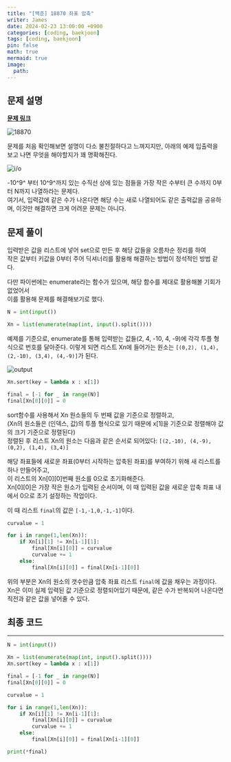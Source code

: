 ```yaml
---
title: "[백준] 18870 좌표 압축"
writer: James
date: 2024-02-23 13:00:00 +0900
categories: [coding, baekjoon]
tags: [coding, baekjoon]
pin: false
math: true
mermaid: true
image:
  path:
---
```


## 문제 설명

<b>[문제 링크](https://www.acmicpc.net/problem/18870)</b>

![18870](https://janam.notion.site/image/https%3A%2F%2Fprod-files-secure.s3.us-west-2.amazonaws.com%2Fd6bf389f-51e5-4356-b4a7-6b4bd35c1d89%2F20346cbd-de27-4b06-a942-8ffc9e790ff3%2FUntitled.png?table=block&id=906abbc2-50c4-4cd2-afee-7add4cff0954&spaceId=d6bf389f-51e5-4356-b4a7-6b4bd35c1d89&width=2000&userId=&cache=v2)

문제를 처음 확인해보면 설명이 다소 불친절하다고 느껴지지만, 아래의 예제 입출력을 보고 나면 무엇을 해야할지가 꽤 명확해진다.

![i/o](https://janam.notion.site/image/https%3A%2F%2Fprod-files-secure.s3.us-west-2.amazonaws.com%2Fd6bf389f-51e5-4356-b4a7-6b4bd35c1d89%2Ff0f6f4c4-61e7-43cd-b083-e532ff5fbc07%2FUntitled.png?table=block&id=4cfc2932-09b3-4c79-a17e-826c36037fdb&spaceId=d6bf389f-51e5-4356-b4a7-6b4bd35c1d89&width=2000&userId=&cache=v2)

-10^9^ 부터 10^9^까지 있는 수직선 상에 있는 점들을 가장 작은 수부터 큰 수까지 0부터 N까지 나열하라는 문제다.  
여기서, 입력값에 같은 수가 나온다면 해당 수는 새로 나열되어도 같은 출력값을 공유하며, 이것만 해결하면 크게 어려운 문제는 아니다.

## 문제 풀이

입력받은 값을 리스트에 넣어 set으로 만든 후 해당 값들을 오름차순 정리를 하여  
작은 값부터 키값을 0부터 주어 딕셔너리를 활용해 해결하는 방법이 정석적인 방법 같다.

다만 파이썬에는 enumerate라는 함수가 있으며, 해당 함수를 제대로 활용해볼 기회가 없었어서  
이를 활용해 문제를 해결해보기로 했다.

```python
N = int(input())

Xn = list(enumerate(map(int, input().split())))
```

예제를 기준으로, enumerate를 통해 입력받는 값들(2, 4, -10, 4, -9)에 각각 투플 형식으로 번호를 달아준다.
이렇게 되면 리스트 Xn에 들어가는 원소는 `[(0,2), (1,4), (2,-10), (3,4), (4,-9)]`가 된다.

![output](https://janam.notion.site/image/https%3A%2F%2Fprod-files-secure.s3.us-west-2.amazonaws.com%2Fd6bf389f-51e5-4356-b4a7-6b4bd35c1d89%2Fc6a42162-0a11-495d-9e0a-3de657fdec1d%2FUntitled.png?table=block&id=73885a55-e17f-4e1d-bcf6-bc8f32e52adb&spaceId=d6bf389f-51e5-4356-b4a7-6b4bd35c1d89&width=500&userId=&cache=v2")

```python
Xn.sort(key = lambda x : x[1])

final = [-1 for _ in range(N)]
final[Xn[0][0]] = 0
```

sort함수를 사용해서 Xn 원소들의 두 번째 값을 기준으로 정렬하고,  
(Xn의 원소들은 (인덱스, 값)의 투플 형식으로 있기 때문에 x[1]을 기준으로 정렬해야 값의 크기 기준으로 정렬된다)  
정렬된 후 리스트 Xn의 원소는 다음과 같은 순서로 되어있다: `[(2,-10), (4,-9), (0,2), (1,4), (3,4)]`

해당 좌표들에 새로운 좌표(0부터 시작하는 압축된 좌표)를 부여하기 위해 새 리스트를 하나 만들어주고,  
이 리스트의 Xn[0][0]번째 원소를 0으로 초기화해준다.  
Xn[0][0]은 가장 작은 원소가 입력된 순서이며, 이 때 입력된 값을 새로운 압축 좌표 내에서 0으로 초기 설정하는 작업이다.

이 때 리스트 `final`의 값은 `[-1,-1,0,-1,-1]`이다.

```python
curvalue = 1

for i in range(1,len(Xn)):
    if Xn[i][1] != Xn[i-1][1]:
        final[Xn[i][0]] = curvalue
        curvalue += 1
    else:
        final[Xn[i][0]] = final[Xn[i-1][0]]
```

위의 부분은 Xn의 원소의 갯수만큼 압축 좌표 리스트 `final`에 값을 채우는 과정이다.  
Xn은 이미 실제 입력된 값 기준으로 정렬되어있기 때문에, 같은 수가 반복되어 나온다면 직전과 같은 값을 넣어줄 수 있다.

## 최종 코드

<hr>

```python
N = int(input())

Xn = list(enumerate(map(int, input().split())))
Xn.sort(key = lambda x : x[1])

final = [-1 for _ in range(N)]
final[Xn[0][0]] = 0

curvalue = 1

for i in range(1,len(Xn)):
    if Xn[i][1] != Xn[i-1][1]:
        final[Xn[i][0]] = curvalue
        curvalue += 1
    else:
        final[Xn[i][0]] = final[Xn[i-1][0]]

print(*final)
```
